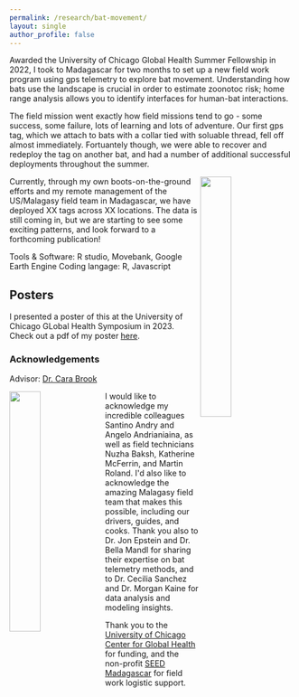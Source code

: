 ```yaml
---
permalink: /research/bat-movement/
layout: single
author_profile: false
---
```


Awarded the University of Chicago Global Health Summer Fellowship in 2022, I took to Madagascar for two months to set up a new field work program using gps telemetry to explore bat movement. Understanding how bats use the landscape is crucial in order to estimate zoonotoc risk; home range analysis allows you to identify interfaces for human-bat interactions. 

The field mission went exactly how field missions tend to go - some success, some failure, lots of learning and lots of adventure. Our first gps tag, which we attach to bats with a collar tied with soluable thread, fell off almost immediately. Fortuantely though, we were able to recover and redeploy the tag on another bat, and had a number of additional successful deployments throughout the summer.

<img align="right" width="33%" margin-left="20px" src="/assets/images/battelem.png">

Currently, through my own boots-on-the-ground efforts and my remote management of the US/Malagasy field team in Madagascar, we have deployed XX tags across XX locations. The data is still coming in, but we are starting to see some exciting patterns, and look forward to a forthcoming publication!

Tools & Software: R studio, Movebank, Google Earth Engine
Coding langage: R, Javascript

## Posters

I presented a poster of this at the University of Chicago GLobal Health Symposium in 2023. Check out a pdf of my poster [here](/assets/images/GHFSymposium-poster-Horigan.pdf).

### Acknowledgements

Advisor: [Dr. Cara Brook](https://brooklab.org/cara-brook)

<img align="left" width="33%" margin-right="20px" src="/assets/images/friends.png">

I would like to acknowledge my incredible colleagues Santino Andry and Angelo Andrianiaina, as well as field technicians Nuzha Baksh, Katherine McFerrin, and Martin Roland. I'd also like to acknowledge the amazing Malagasy field team that makes this possible, including our drivers, guides, and cooks. Thank you also to Dr. Jon Epstein and Dr. Bella Mandl for sharing their expertise on bat telemetry methods, and to Dr. Cecilia Sanchez and Dr. Morgan Kaine for data analysis and modeling insights. 

Thank you to the [University of Chicago Center for Global Health](https://cgh.uchicago.edu/) for funding, and the non-profit [SEED Madagascar](https://madagascar.co.uk/) for field work logistic support.